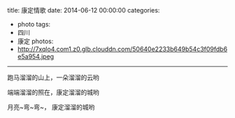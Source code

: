title: 康定情歌
date: 2014-06-12 00:00:00
categories:
- photo
tags:
- 四川
- 康定
photos:
- http://7xqlo4.com1.z0.glb.clouddn.com/50640e2233b649b54c3f09fdb6e5a954.jpeg
---

跑马溜溜的山上，一朵溜溜的云哟

端端溜溜的照在，康定溜溜的城哟

月亮~弯~弯~， 康定溜溜的城哟

